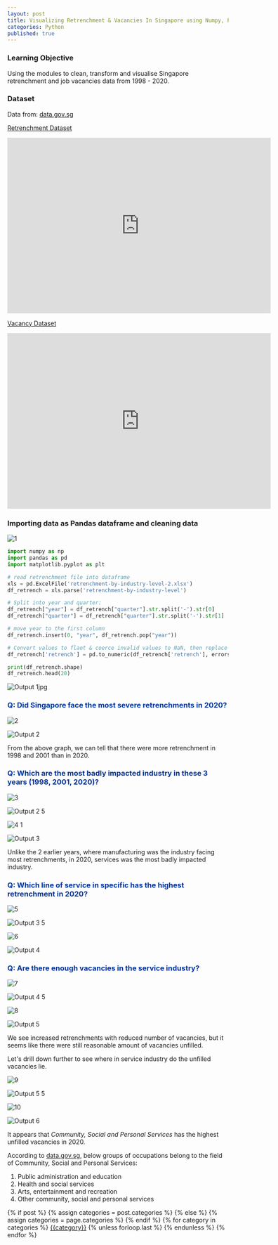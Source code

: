 ```yaml
---
layout: post
title: Visualizing Retrenchment & Vacancies In Singapore using Numpy, Pandas, Matplotlib
categories: Python
published: true
---
```


### Learning Objective
Using the modules to clean, transform and visualise Singapore retrenchment and job vacancies data from 1998 - 2020.

### Dataset
Data from: [data.gov.sg](https://data.gov.sg/)

[Retrenchment Dataset](https://data.gov.sg/dataset/retrenched-employees-by-industry-and-occupational-group-quarterly?resource_id=39fd4186-8a2b-441d-8de4-8ece239c5f39)

<iframe width="600" height="400" src="https://data.gov.sg/dataset/retrenched-employees-by-industry-and-occupational-group-quarterly/resource/39fd4186-8a2b-441d-8de4-8ece239c5f39/view/d626d058-924f-4d9f-9c96-91d8adee6496" frameBorder="0"> </iframe>

[Vacancy Dataset](https://data.gov.sg/dataset/job-vacancy-by-industry-and-occupational-group-annual?resource_id=c9aa2db3-99f8-45cf-a0f3-7a86fced62df)

<iframe width="600" height="400" src="https://data.gov.sg/dataset/job-vacancy-by-industry-and-occupational-group-annual/resource/c9aa2db3-99f8-45cf-a0f3-7a86fced62df/view/25d8cab6-2ac3-4ba3-ba58-ae7de8d55e9d" frameBorder="0"> </iframe>

### Importing data as Pandas dataframe and cleaning data

![1](https://user-images.githubusercontent.com/85727619/128605237-4145cc6a-5ee7-42a6-bb7e-c107440bd454.jpg)

```python
import numpy as np
import pandas as pd
import matplotlib.pyplot as plt

# read retrenchment file into dataframe
xls = pd.ExcelFile('retrenchment-by-industry-level-2.xlsx')
df_retrench = xls.parse('retrenchment-by-industry-level')

# Split into year and quarter:
df_retrench["year"] = df_retrench["quarter"].str.split('-').str[0]
df_retrench["quarter"] = df_retrench["quarter"].str.split('-').str[1]

# move year to the first column
df_retrench.insert(0, "year", df_retrench.pop("year"))

# Convert values to flaot & coerce invalid values to NaN, then replace NaN with 0 and convert all to integer
df_retrench['retrench'] = pd.to_numeric(df_retrench['retrench'], errors='coerce').fillna(0).astype('int')

print(df_retrench.shape)
df_retrench.head(20)
```

![Output 1jpg](https://user-images.githubusercontent.com/85727619/128590108-357d727e-d15e-48e7-a6a0-6319fa6541cb.jpg)

<H3><font color='#003399'> Q: Did Singapore face the most severe retrenchments in 2020? </font></H3>

![2](https://user-images.githubusercontent.com/85727619/128605244-2f81e5cd-a46b-413b-bd1d-5b8ce4c1adeb.jpg)

![Output 2](https://user-images.githubusercontent.com/85727619/128590222-9ad844c5-ab5e-4731-80bc-0bd0bd152b82.jpg)

From the above graph, we can tell that there were more retrenchment in 1998 and 2001 than in 2020.


### <font color='#003399'> Q: Which are the most badly impacted industry in these 3 years (1998, 2001, 2020)? </font>

![3](https://user-images.githubusercontent.com/85727619/128605253-6c66126c-9daa-4566-a3a3-fbb2ac25a3ba.jpg)

![Output 2 5](https://user-images.githubusercontent.com/85727619/128590789-88dcb35a-6352-473b-ae79-ace3482b21b8.jpg)

![4 1](https://user-images.githubusercontent.com/85727619/128605257-e9fba771-0aac-4ddc-a6da-883228f1ad8e.jpg)

![Output 3](https://user-images.githubusercontent.com/85727619/128590561-5b99ced2-43e6-4319-b7bc-b1d1bacae443.jpg)

Unlike the 2 earlier years, where manufacturing was the industry facing most retrenchments, in 2020, services was the most badly impacted industry.


### <font color='#003399'> Q: Which line of service in specific has the highest retrenchment in 2020? </font>

![5](https://user-images.githubusercontent.com/85727619/128605260-adb85e83-088a-40fa-a468-6757f87d3e9c.jpg)

![Output 3 5](https://user-images.githubusercontent.com/85727619/128590766-0cd5dfcd-bcb5-4aa8-84c0-e85b9c8df6bb.jpg)

![6](https://user-images.githubusercontent.com/85727619/128605262-bbabd2a1-e4ae-4e82-9a5f-dc2a2f4e7be4.jpg)

![Output 4](https://user-images.githubusercontent.com/85727619/128590728-14e258c6-6610-4b2d-b9d0-79b3c7c3f3d7.jpg)


### <font color='#003399'> Q: Are there enough vacancies in the service industry? </font>

![7](https://user-images.githubusercontent.com/85727619/128605266-efcaa627-1221-46ff-b67e-8507cb5c38c7.jpg)

![Output 4 5](https://user-images.githubusercontent.com/85727619/128601689-079ad328-4bc6-4649-ae7d-62dc7d5454de.jpg)

![8](https://user-images.githubusercontent.com/85727619/128605267-641fc9d6-aea6-4555-a503-0902668d98a7.jpg)

![Output 5](https://user-images.githubusercontent.com/85727619/128601787-7336fb31-f378-4863-ae93-dcc980e98c2f.jpg)

We see increased retrenchments with reduced number of vacancies, but it seems like there were still reasonable amount of vacancies unfilled. 

Let's drill down further to see where in service industry do the unfilled vacancies lie.

![9](https://user-images.githubusercontent.com/85727619/128605272-d6d158ff-1519-4a59-ad8d-a17b82b23261.jpg)

![Output 5 5](https://user-images.githubusercontent.com/85727619/128601872-fce372dd-6bb8-49b3-b3f8-215fc5f0dfa4.jpg)

![10](https://user-images.githubusercontent.com/85727619/128605277-5443bbdb-d774-4ad7-9e59-8efec17658e7.jpg)

![Output 6](https://user-images.githubusercontent.com/85727619/128601901-5e64a83c-d677-4715-b783-9ba998b08048.jpg)

It appears that *Community, Social and Personal Services* has the highest unfilled vacancies in 2020.

According to [data.gov.sg](https://data.gov.sg/), below groups of occupations belong to the field of Community, Social and Personal Services:
1. Public administration and education
2. Health and social services
3. Arts, entertainment and recreation
4. Other community, social and personal services



<div class="post-categories">
  {% if post %}
    {% assign categories = post.categories %}
  {% else %}
    {% assign categories = page.categories %}
  {% endif %}
  {% for category in categories %}
  <a href="{{site.baseurl}}/categories/#{{category|slugize}}">{{category}}</a>
  {% unless forloop.last %}&nbsp;{% endunless %}
  {% endfor %}
</div>
